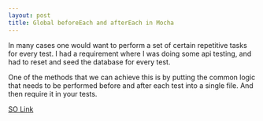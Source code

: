 ```yaml
---
layout: post
title: Global beforeEach and afterEach in Mocha
---
```


In many cases one would want to perform a set of certain repetitive tasks for every test.
I had a requirement where I was doing some api testing, and had to reset and seed the database for every test.

One of the methods that we can achieve this is by putting the common logic that needs to be performed before and after each test into a single file. And then require it in your tests.

[SO Link](http://stackoverflow.com/questions/10561598/global-before-and-beforeeach-for-mocha)